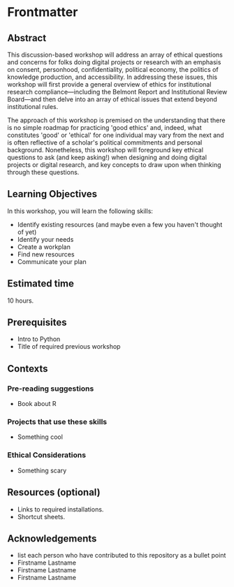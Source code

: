 # Frontmatter

## Abstract

This discussion-based workshop will address an array of ethical questions and concerns for folks doing digital projects or research with an emphasis on consent, personhood, confidentiality, political economy, the politics of knowledge production, and accessibility. In addressing these issues, this workshop will first provide a general overview of ethics for institutional research compliance—including the Belmont Report and Institutional Review Board—and then delve into an array of ethical issues that extend beyond institutional rules.

The approach of this workshop is premised on the understanding that there is no simple roadmap for practicing 'good ethics' and, indeed, what constitutes 'good' or 'ethical' for one individual may vary from the next and is often reflective of a scholar's political commitments and personal background. Nonetheless, this workshop will foreground key ethical questions to ask (and keep asking!) when designing and doing digital projects or digital research, and key concepts to draw upon when thinking through these questions.

## Learning Objectives

In this workshop, you will learn the following skills:

- Identify existing resources (and maybe even a few you haven't thought of yet)
- Identify your needs
- Create a workplan
- Find new resources
- Communicate your plan

## Estimated time

10 hours.

## Prerequisites

- Intro to Python
- Title of required previous workshop

## Contexts

### Pre-reading suggestions

- Book about R

### Projects that use these skills

- Something cool

### Ethical Considerations

- Something scary

## Resources (optional)

- Links to required installations.
- Shortcut sheets.

## Acknowledgements

- list each person who have contributed to this repository as a bullet point
- Firstname Lastname
- Firstname Lastname
- Firstname Lastname
